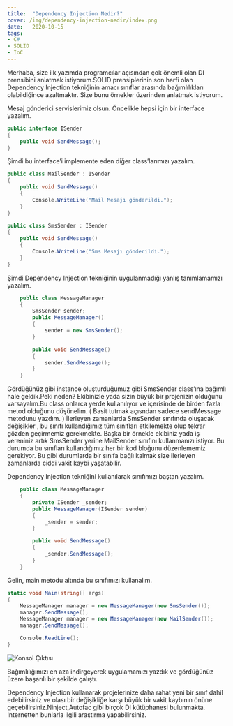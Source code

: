 ```yaml
---
title:  "Dependency Injection Nedir?"
cover: /img/dependency-injection-nedir/index.png
date:   2020-10-15
tags:
- C#
- SOLID
- IoC
---
```

Merhaba, size ilk yazımda programcılar açısından çok önemli olan DI prensibini anlatmak istiyorum.SOLID prensiplerinin son harfi olan Dependency Injection tekniğinin amacı sınıflar arasında bağımlılıkları olabildiğince azaltmaktır. Size bunu örnekler üzerinden anlatmak istiyorum.

Mesaj gönderici servislerimiz olsun. Öncelikle hepsi için bir interface yazalım.

<!-- more -->

```csharp
public interface ISender
{
    public void SendMessage();
}
```
Şimdi bu interface’i implemente eden diğer class’larımızı yazalım.

```csharp
public class MailSender : ISender
{
    public void SendMessage()
    {
        Console.WriteLine("Mail Mesajı gönderildi.");
    }
}

public class SmsSender : ISender
{
    public void SendMessage()
    {
        Console.WriteLine("Sms Mesajı gönderildi.");
    }
}
```
Şimdi Dependency Injection tekniğinin uygulanmadığı yanlış tanımlamamızı yazalım.

```csharp
    public class MessageManager
    {
        SmsSender sender;
        public MessageManager()
        {
            sender = new SmsSender();
        }

        public void SendMessage()
        {
            sender.SendMessage();
        }
    }
```
Gördüğünüz gibi instance oluşturduğumuz gibi SmsSender class’ına bağımlı hale geldik.Peki neden? Ekibinizle yada sizin büyük bir projenizin olduğunu varsayalım.Bu class onlarca yerde kullanılıyor ve içerisinde de birden fazla metod olduğunu düşünelim. ( Basit tutmak açısndan sadece sendMessage metodunu yazdım. ) İlerleyen zamanlarda SmsSender sınıfında oluşacak değişikler , bu sınıfı kullandığımız tüm sınıfları etkilemekte olup tekrar gözden geçirmemiz gerekmekte. Başka bir örnekle ekibiniz yada iş vereniniz artık SmsSender yerine MailSender sınıfını kullanmanızı istiyor. Bu durumda bu sınıfları kullandığımız her bir kod bloğunu düzenlememiz gerekiyor. Bu gibi durumlarda bir sınıfa bağlı kalmak size ilerleyen zamanlarda ciddi vakit kaybi yaşatabilir.

Dependency Injection tekniğini kullanılarak sınıfımızı baştan yazalım.

```csharp
    public class MessageManager
    {
        private ISender _sender;
        public MessageManager(ISender sender)
        {
            _sender = sender;
        }

        public void SendMessage()
        {
            _sender.SendMessage();
        }
    }
```
Gelin, main metodu altında bu sınıfımızı kullanalım.

```csharp
static void Main(string[] args)
{
    MessageManager manager = new MessageManager(new SmsSender());
    manager.SendMessage();
    MessageManager manager = new MessageManager(new MailSender());
    manager.SendMessage();

    Console.ReadLine();
}
```

![Konsol Çıktısı][console-output]

Bağımlılığımızı en aza indirgeyerek uygulamamızı yazdık ve gördüğünüz üzere başarılı bir şekilde çalıştı.

Dependency Injection kullanarak projelerinize daha rahat yeni bir sınıf dahil edebilirsiniz ve olası bir değişikliğe karşı büyük bir vakit kaybının önüne geçebilirsiniz.Ninject,Autofac gibi birçok DI kütüphanesi bulunmakta. İnternetten bunlarla ilgili araştırma yapabilirsiniz.

<!-- Links -->
[console-output]: /img/dependency-injection-nedir/console-output.png
